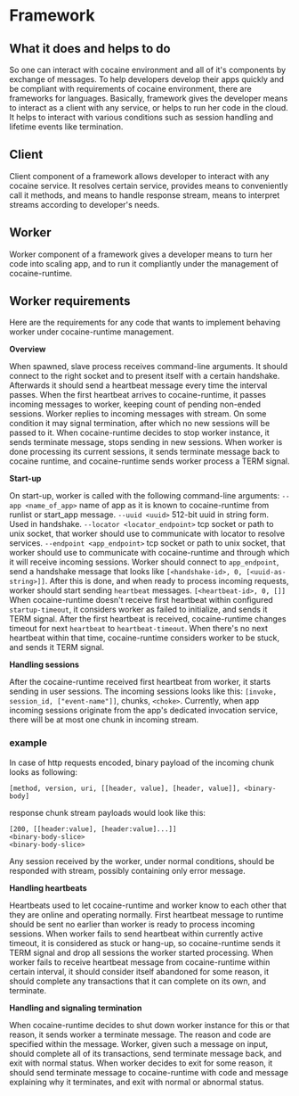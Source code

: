 # Framework

## What it does and helps to do

So one can interact with cocaine environment and all of it's
components by exchange of messages. To help developers develop their
apps quickly and be compliant with requirements of cocaine
environment, there are frameworks for languages. Basically, framework
gives the developer means to interact as a client with any service, or
helps to run her code in the cloud. It helps to interact with various
conditions such as session handling and lifetime events like termination.

## Client

Client component of a framework allows developer to interact with any
cocaine service. It resolves certain service, provides means to
conveniently call it methods, and means to handle response stream,
means to interpret streams according to developer's needs.

## Worker

Worker component of a framework gives a developer means to turn her
code into scaling app, and to run it compliantly under the management of
cocaine-runtime.

## Worker requirements

Here are the requirements for any code that wants to implement behaving
worker under cocaine-runtime management.

**Overview**

When spawned, slave process receives command-line arguments. It should
connect to the right socket and to present itself with a certain
handshake. Afterwards it should send a heartbeat message every time
the interval passes. When the first heartbeat arrives to
cocaine-runtime, it passes incoming messages to worker, keeping count
of pending non-ended sessions. Worker replies to incoming messages
with stream. On some condition it may signal termination, after which
no new sessions will be passed to it.
When cocaine-runtime decides to stop worker instance, it sends
terminate message, stops sending in new sessions. When worker is done
processing its current sessions, it sends terminate message back to
cocaine runtime, and cocaine-runtime sends worker process a TERM
signal. 

**Start-up**

On start-up, worker is called with the following command-line
arguments:
`--app <name_of_app>` name of app as it is known to cocaine-runtime
from runlist or start_app message.
`--uuid <uuid>` 512-bit uuid in string form. Used in handshake.
`--locator <locator_endpoint>` tcp socket or path to unix socket, that worker
should use to communicate with locator to resolve services.
`--endpoint <app_endpoint>` tcp socket or path to unix socket, that worker
should use to communicate with cocaine-runtime and through which it
will receive incoming sessions.
Worker should connect to `app_endpoint`, send a handshake message that
looks like `[<handshake-id>, 0, [<uuid-as-string>]]`.
After this is done, and when ready to process incoming requests,
worker should start sending `heartbeat` messages.
`[<heartbeat-id>, 0, []]`
When cocaine-runtime doesn't receive first heartbeat within configured
`startup-timeout`, it considers worker as failed to initialize, and
sends it TERM signal. After the first heartbeat is received,
cocaine-runtime changes timeout for next `heartbeat` to
`heartbeat-timeout`. When there's no next heartbeat within that time,
cocaine-runtime considers worker to be stuck, and sends it TERM signal.

**Handling sessions**

After the cocaine-runtime received first heartbeat from worker, it
starts sending in user sessions. The incoming sessions looks like
this: `[invoke, session_id, ["event-name"]]`, chunks, `<choke>`.
Currently, when app incoming sessions originate from the app's dedicated
invocation service, there will be at most one chunk in incoming
stream.

### example

In case of http requests encoded, binary payload of the incoming chunk
looks as following:
```
[method, version, uri, [[header, value], [header, value]], <binary-body]
```
response chunk stream payloads would look like this:
```
[200, [[header:value], [header:value]...]]
<binary-body-slice>
<binary-body-slice>
```

Any session received by the worker, under normal conditions, should be
responded with stream, possibly containing only error message.

**Handling heartbeats**

Heartbeats used to let cocaine-runtime and worker know to each other that they are
online and operating normally.
First heartbeat message to runtime should be sent no earlier than
worker is ready to process incoming sessions.
When worker fails to send heartbeat within currently active timeout,
it is considered as stuck or hang-up, so cocaine-runtime sends it TERM
signal and drop all sessions the worker started processing.
When worker fails to receive heartbeat message from cocaine-runtime
within certain interval, it should consider itself abandoned for some
reason, it should complete any transactions that it can complete on
its own, and terminate.

**Handling and signaling termination**

When cocaine-runtime decides to shut down worker instance for this or
that reason, it sends worker a terminate message. The reason and code
are specified within the message. Worker, given such a message on
input, should complete all of its transactions, send terminate
message back, and exit with normal status.
When worker decides to exit for some reason, it should send terminate
message to cocaine-runtime with code and message explaining why it
terminates, and exit with normal or abnormal status.

